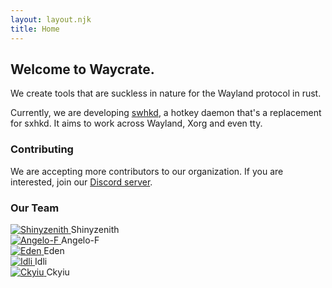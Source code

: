 ```yaml
---
layout: layout.njk
title: Home
---
```


## Welcome to Waycrate.

We create tools that are suckless in nature for the Wayland protocol in rust.

Currently, we are developing [swhkd](https://github.com/waycrate/swhkd), a hotkey daemon that's a
replacement for sxhkd. It aims to work across Wayland, Xorg and even
tty.

### Contributing

We are accepting more contributors to our organization. If you are
interested, join our [Discord server](https://discord.gg/KKZRDYrRYW).

### Our Team

<div class="members">
  <div class="member">
    <a href="https://shinyzenith.xyz/">
      <img src="https://avatars.githubusercontent.com/u/60808802?s=300" alt="Shinyzenith">
    </a>
    Shinyzenith
  </div>

  <div class="member">
    <a href="http://angelo.is-a.dev/">
      <img src="https://avatars.githubusercontent.com/u/39676098?s=300" alt="Angelo-F">
    </a>
    Angelo-F
  </div>

  <div class="member">
    <a href="http://edenqwq.netlify.app/">
      <img src="https://avatars.githubusercontent.com/u/62473844?s=300" alt="Eden">
    </a>
    Eden
  </div>

  <div class="member">
    <a href="https://github.com/Idlidev">
      <img src="https://avatars.githubusercontent.com/u/69449141?s=300" alt="Idli">
    </a>
    Idli
  </div>

  <div class="member">
    <a href="https://github.com/UnsignedArduino">
      <img src="https://avatars.githubusercontent.com/u/38868705?s=300" alt="Ckyiu">
    </a>
    Ckyiu
  </div>
</div>
